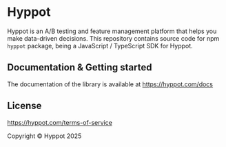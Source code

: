 # Hyppot

Hyppot is an A/B testing and feature management platform that helps you make data-driven decisions. This repository contains source code for npm `hyppot` package, being a JavaScript / TypeScript SDK for Hyppot.

## Documentation & Getting started
The documentation of the library is available at https://hyppot.com/docs

## License
https://hyppot.com/terms-of-service

Copyright © Hyppot 2025
